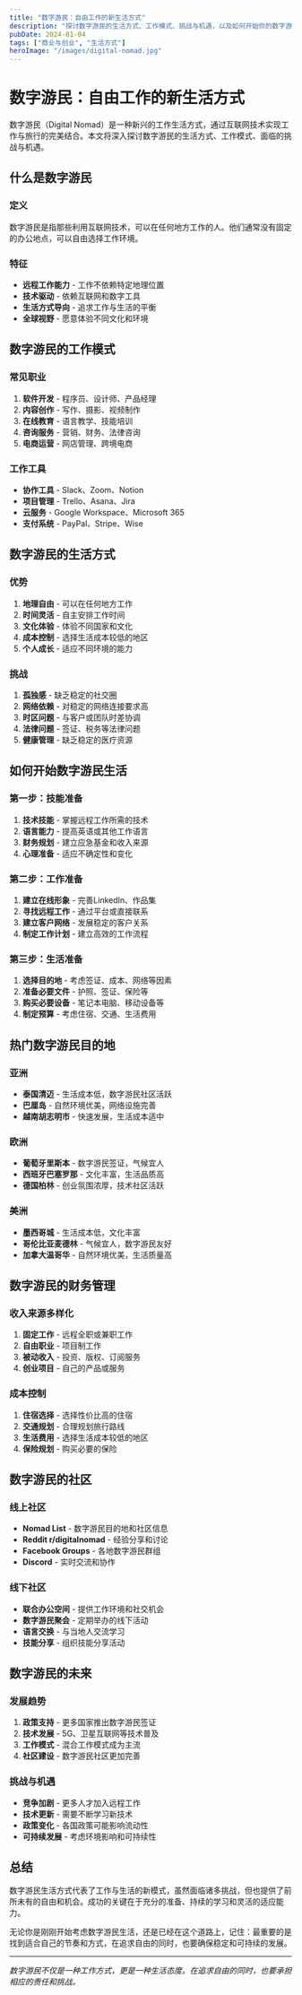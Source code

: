 ```yaml
---
title: "数字游民：自由工作的新生活方式"
description: "探讨数字游民的生活方式、工作模式、挑战与机遇，以及如何开始你的数字游民之旅"
pubDate: 2024-01-04
tags: ["商业与创业", "生活方式"]
heroImage: "/images/digital-nomad.jpg"
---
```


# 数字游民：自由工作的新生活方式

数字游民（Digital Nomad）是一种新兴的工作生活方式，通过互联网技术实现工作与旅行的完美结合。本文将深入探讨数字游民的生活方式、工作模式、面临的挑战与机遇。

## 什么是数字游民

### 定义
数字游民是指那些利用互联网技术，可以在任何地方工作的人。他们通常没有固定的办公地点，可以自由选择工作环境。

### 特征
- **远程工作能力** - 工作不依赖特定地理位置
- **技术驱动** - 依赖互联网和数字工具
- **生活方式导向** - 追求工作与生活的平衡
- **全球视野** - 愿意体验不同文化和环境

## 数字游民的工作模式

### 常见职业
1. **软件开发** - 程序员、设计师、产品经理
2. **内容创作** - 写作、摄影、视频制作
3. **在线教育** - 语言教学、技能培训
4. **咨询服务** - 营销、财务、法律咨询
5. **电商运营** - 网店管理、跨境电商

### 工作工具
- **协作工具** - Slack、Zoom、Notion
- **项目管理** - Trello、Asana、Jira
- **云服务** - Google Workspace、Microsoft 365
- **支付系统** - PayPal、Stripe、Wise

## 数字游民的生活方式

### 优势
1. **地理自由** - 可以在任何地方工作
2. **时间灵活** - 自主安排工作时间
3. **文化体验** - 体验不同国家和文化
4. **成本控制** - 选择生活成本较低的地区
5. **个人成长** - 适应不同环境的能力

### 挑战
1. **孤独感** - 缺乏稳定的社交圈
2. **网络依赖** - 对稳定的网络连接要求高
3. **时区问题** - 与客户或团队时差协调
4. **法律问题** - 签证、税务等法律问题
5. **健康管理** - 缺乏稳定的医疗资源

## 如何开始数字游民生活

### 第一步：技能准备
1. **技术技能** - 掌握远程工作所需的技术
2. **语言能力** - 提高英语或其他工作语言
3. **财务规划** - 建立应急基金和收入来源
4. **心理准备** - 适应不确定性和变化

### 第二步：工作准备
1. **建立在线形象** - 完善LinkedIn、作品集
2. **寻找远程工作** - 通过平台或直接联系
3. **建立客户网络** - 发展稳定的客户关系
4. **制定工作计划** - 建立高效的工作流程

### 第三步：生活准备
1. **选择目的地** - 考虑签证、成本、网络等因素
2. **准备必要文件** - 护照、签证、保险等
3. **购买必要设备** - 笔记本电脑、移动设备等
4. **制定预算** - 考虑住宿、交通、生活费用

## 热门数字游民目的地

### 亚洲
- **泰国清迈** - 生活成本低，数字游民社区活跃
- **巴厘岛** - 自然环境优美，网络设施完善
- **越南胡志明市** - 快速发展，生活成本适中

### 欧洲
- **葡萄牙里斯本** - 数字游民签证，气候宜人
- **西班牙巴塞罗那** - 文化丰富，生活品质高
- **德国柏林** - 创业氛围浓厚，技术社区活跃

### 美洲
- **墨西哥城** - 生活成本低，文化丰富
- **哥伦比亚麦德林** - 气候宜人，数字游民友好
- **加拿大温哥华** - 自然环境优美，生活质量高

## 数字游民的财务管理

### 收入来源多样化
1. **固定工作** - 远程全职或兼职工作
2. **自由职业** - 项目制工作
3. **被动收入** - 投资、版权、订阅服务
4. **创业项目** - 自己的产品或服务

### 成本控制
1. **住宿选择** - 选择性价比高的住宿
2. **交通规划** - 合理规划旅行路线
3. **生活费用** - 选择生活成本较低的地区
4. **保险规划** - 购买必要的保险

## 数字游民的社区

### 线上社区
- **Nomad List** - 数字游民目的地和社区信息
- **Reddit r/digitalnomad** - 经验分享和讨论
- **Facebook Groups** - 各地数字游民群组
- **Discord** - 实时交流和协作

### 线下社区
- **联合办公空间** - 提供工作环境和社交机会
- **数字游民聚会** - 定期举办的线下活动
- **语言交换** - 与当地人交流学习
- **技能分享** - 组织技能分享活动

## 数字游民的未来

### 发展趋势
1. **政策支持** - 更多国家推出数字游民签证
2. **技术发展** - 5G、卫星互联网等技术普及
3. **工作模式** - 混合工作模式成为主流
4. **社区建设** - 数字游民社区更加完善

### 挑战与机遇
- **竞争加剧** - 更多人才加入远程工作
- **技术更新** - 需要不断学习新技术
- **政策变化** - 各国政策可能影响流动性
- **可持续发展** - 考虑环境影响和可持续性

## 总结

数字游民生活方式代表了工作与生活的新模式，虽然面临诸多挑战，但也提供了前所未有的自由和机会。成功的关键在于充分的准备、持续的学习和灵活的适应能力。

无论你是刚刚开始考虑数字游民生活，还是已经在这个道路上，记住：最重要的是找到适合自己的节奏和方式，在追求自由的同时，也要确保稳定和可持续的发展。

---

*数字游民不仅是一种工作方式，更是一种生活态度。在追求自由的同时，也要承担相应的责任和挑战。* 